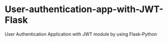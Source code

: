 # User-authentication-app-with-JWT-Flask
User Authentication Application with JWT module by using Flask-Python 
